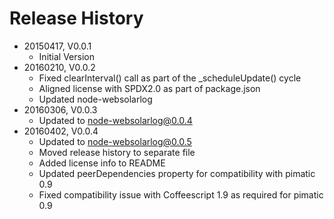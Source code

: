 # Release History

* 20150417, V0.0.1
    * Initial Version
* 20160210, V0.0.2
    * Fixed clearInterval() call as part of the _scheduleUpdate() cycle
    * Aligned license with SPDX2.0 as part of package.json
    * Updated node-websolarlog
* 20160306, V0.0.3
    * Updated to node-websolarlog@0.0.4
* 20160402, V0.0.4
    * Updated to node-websolarlog@0.0.5
    * Moved release history to separate file
    * Added license info to README
    * Updated peerDependencies property for compatibility with pimatic 0.9
    * Fixed compatibility issue with Coffeescript 1.9 as required for pimatic 0.9